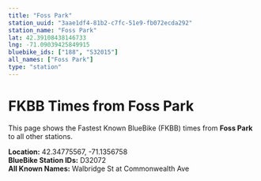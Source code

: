 ```yaml
---
title: "Foss Park"
station_uuid: "3aae1df4-81b2-c7fc-51e9-fb072ecda292"
station_name: "Foss Park"
lat: 42.39108438146733
lng: -71.09039425849915
bluebike_ids: ["188", "S32015"]
all_names: ["Foss Park"]
type: "station"
---
```


# FKBB Times from Foss Park

This page shows the Fastest Known BlueBike (FKBB) times from **Foss Park** to all other stations.

**Location:** 42.34775567, -71.1356758  
**BlueBike Station IDs:** D32072  
**All Known Names:** Walbridge St at Commonwealth Ave

